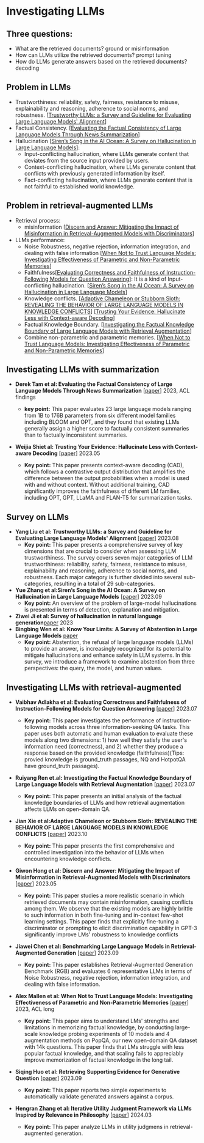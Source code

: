 # Investigating LLMs

## Three questions:
+ What are the retrieved documents?  ground or misinformation
+ How can LLMs utilize the retrieved documents?  prompt tuning
+ How do LLMs generate answers based on the retrieved documents? decoding

## Problem in LLMs

+ Trustworthiness:  reliability, safety, fairness, resistance to misuse, explainability and reasoning, adherence to social norms, and robustness. [[Trustworthy LLMs: a Survey and Guideline for Evaluating Large Language Models' Alignment](https://arxiv.org/abs/2308.05374)]
+ Factual Consistency. [[Evaluating the Factual Consistency of Large Language Models Through News Summarization](https://aclanthology.org/2023.findings-acl.322.pdf)]
+ Hallucination [[Siren’s Song in the AI Ocean: A Survey on Hallucination in Large Language Models](https://arxiv.org/abs/2309.01219)]:
  - Input-conflicting hallucination, where LLMs generate content that deviates from the source input provided by users.
  - Context-conflicting hallucination, where LLMs generate content that conflicts with previously generated information by itself.
  - Fact-conflicting hallucination, where LLMs generate content that is not faithful to established world knowledge.
    
## Problem in retrieval-augmented LLMs
+ Retrieval process:
  - misinformation [[Discern and Answer: Mitigating the Impact of Misinformation in Retrieval-Augmented Models with Discriminators](https://browse.arxiv.org/pdf/2305.01579.pdf)] 
+ LLMs performance:
  -  Noise Robustness, negative rejection, information integration, and dealing with false information [[When Not to Trust Language Models: Investigating Effectiveness of Parametric and Non-Parametric Memories](https://aclanthology.org/2023.acl-long.546.pdf)]
  -  Faithfulness[[Evaluating Correctness and Faithfulness of Instruction-Following Models for Question Answering](https://arxiv.org/abs/2307.16877)]: It is a kind of Input-conflicting hallucination. [[Siren’s Song in the AI Ocean: A Survey on Hallucination in Large Language Models](https://arxiv.org/abs/2309.01219)]
  -  Knowledge conflicts. [[Adaptive Chameleon or Stubborn Sloth: REVEALING THE BEHAVIOR OF LARGE LANGUAGE MODELS IN KNOWLEDGE CONFLICTS](https://browse.arxiv.org/pdf/2305.13300.pdf)] [[Trusting Your Evidence: Hallucinate Less with Context-aware Decoding](https://arxiv.org/abs/2305.14739)]
  -  Factual Knowledge Boundary.  [[Investigating the Factual Knowledge Boundary of Large Language Models with Retrieval Augmentation](https://arxiv.org/abs/2307.11019)]
  -  Combine non-parametric and parametric memories. [[When Not to Trust Language Models: Investigating Effectiveness of Parametric and Non-Parametric Memories](https://aclanthology.org/2023.acl-long.546.pdf)]

## Investigating LLMs with summarization

+ **Derek Tam et al: Evaluating the Factual Consistency of Large Language Models Through News Summarization** [[paper](https://aclanthology.org/2023.findings-acl.322.pdf)] 2023, ACL findings
  
   - **key point:** This paper evaluates 23 large language models ranging from 1B to 176B parameters from six different model families including BLOOM and OPT, and they found that existing LLMs generally assign a higher score to factually consistent summaries than to factually inconsistent summaries. 
+ **Weijia Shiet al: Trusting Your Evidence: Hallucinate Less with Context-aware Decoding** [[paper](https://arxiv.org/abs/2305.14739)] 2023.05
  - **Key point:** This paper presents context-aware decoding (CAD), which follows a contrastive output distribution that amplifies the difference between the output probabilities when a model is used with and without context. Without additional training, CAD significantly improves the faithfulness of different LM families, including OPT, GPT, LLaMA and FLAN-T5 for summarization tasks.


## Survey on LLMs

+ **Yang Liu et al: Trustworthy LLMs: a Survey and Guideline for Evaluating Large Language Models' Alignment** [[paper](https://arxiv.org/abs/2308.05374)] 2023.08
  + **Key point:** This paper presents a comprehensive survey of key dimensions that are crucial to consider when assessing LLM trustworthiness. The survey covers seven major categories of LLM trustworthiness: reliability, safety, fairness, resistance to misuse, explainability and reasoning, adherence to social norms, and robustness. Each major category is further divided into several sub-categories, resulting in a total of 29 sub-categories.
+ **Yue Zhang et al:Siren’s Song in the AI Ocean: A Survey on Hallucination in Large Language Models** [[paper](https://arxiv.org/abs/2309.01219)] 2023.09
  + **Key point:** An overview of the problem of large-model hallucinations is presented in terms of detection, explanation and mitigation.
+ **Ziwei Ji et al: Survey of hallucination in natural language generation**[paper](https://dl.acm.org/doi/abs/10.1145/3571730) 2023
+ **Bingbing Wen et al: Know Your Limits: A Survey of Abstention in Large Language Models** [paper](https://www.llwang.net/assets/pdf/2024_wen_abstention-survey_arxiv.pdf)
  + **Key point:** Abstention, the refusal of large language models (LLMs) to provide an answer, is increasingly recognized for its potential to mitigate hallucinations and enhance safety in LLM systems. In this survey, we introduce a framework to examine abstention from three perspectives: the query, the model, and human values. 




## Investigating LLMs with retrieval-augmented 
+ **Vaibhav Adlakha et al: Evaluating Correctness and Faithfulness of Instruction-Following Models for Question Answering**  [[paper](https://arxiv.org/abs/2307.16877)] 2023.07
  - **Key point:** This paper investigates the performance of instruction-following models across three information-seeking QA tasks. This paper uses both automatic and human evaluation to evaluate these models along two dimensions: 1) how well they satisfy the user's information need (correctness), and 2) whether they produce a response based on the provided knowledge (faithfulness)(Tips: provied knowledge is ground_truth passages, NQ and HotpotQA have ground_truth passages).
    
+ **Ruiyang Ren et.al: Investigating the Factual Knowledge Boundary of Large Language Models
with Retrieval Augmentation** [[paper](https://arxiv.org/abs/2307.11019)] 2023.07
  - **Key point:** This paper presents an initial analysis of the factual knowledge boundaries of LLMs and how retrieval augmentation affects LLMs on open-domain QA.
    
+ **Jian Xie et al:Adaptive Chameleon or Stubborn Sloth: REVEALING THE BEHAVIOR OF LARGE LANGUAGE MODELS IN KNOWLEDGE CONFLICTS**  [[paper](https://browse.arxiv.org/pdf/2305.13300.pdf)] 2023.10
  + **Key point:** This paper presents the first comprehensive and controlled investigation into the behavior of LLMs when encountering knowledge conflicts.
    
+ **Giwon Hong et al: Discern and Answer: Mitigating the Impact of Misinformation in Retrieval-Augmented Models with Discriminators**  [[paper](https://browse.arxiv.org/pdf/2305.01579.pdf)] 2023.05
  + **Key point:** This paper studies a more realistic scenario in which retrieved documents may contain misinformation, causing conflicts among them. We observe that the existing models are highly brittle to such information in both fine-tuning and in-context few-shot learning settings. This paper finds that explicitly fine-tuning a discriminator or prompting to elicit discrimination capability in GPT-3 significantly improve LMs' robustness to knowledge conflicts
    
+ **Jiawei Chen et al: Benchmarking Large Language Models in Retrieval-Augmented Generation** [[paper](https://arxiv.org/abs/2309.01431)] 2023.09
  + **Key point:** This paper establishes Retrieval-Augmented Generation Benchmark (RGB) and evaluates 6 representative LLMs in terms of Noise Robustness, negative rejection, information integration, and dealing with false information.
    
+ **Alex Mallen et al: When Not to Trust Language Models: Investigating Effectiveness of Parametric and Non-Parametric Memories** [[paper](https://aclanthology.org/2023.acl-long.546.pdf)] 2023, ACL long
  + **Key point:** This paper aims to understand LMs' strengths and limitations in memorizing factual knowledge, by conducting large-scale knowledge probing experiments of 10 models and 4 augmentation methods on PopQA, our new open-domain QA dataset with 14k questions. This paper finds that LMs struggle with less popular factual knowledge, and that scaling fails to appreciably improve memorization of factual knowledge in the long tail.
    
+ **Siqing Huo et al: Retrieving Supporting Evidence for Generative Question**  [[paper](https://arxiv.org/pdf/2309.11392.pdf)] 2023.09
  + **Key point:** This paper reports two simple experiments to automatically validate generated answers against a corpus.
    
+ **Hengran Zhang et al: Iterative Utility Judgment Framework via LLMs Inspired by Relevance in Philosophy** [[paper](https://dl.acm.org/doi/pdf/10.1145/3626772.3657784)] 2024.03
   + **Key point:** This paper analyze LLMs in utility judgmens in retrieval-augmented generation.
  


 


